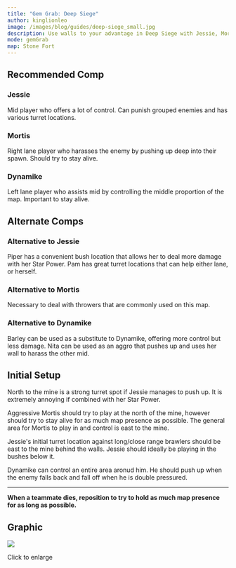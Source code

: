 ```yaml
---
title: "Gem Grab: Deep Siege"
author: kinglionleo
image: /images/blog/guides/deep-siege_small.jpg
description: Use walls to your advantage in Deep Siege with Jessie, Mortis and Dynamike.
mode: gemGrab
map: Stone Fort
---
```


Recommended Comp
---

### Jessie

<media-img path="/brawlers/jessie/avatar" size="96" clazz="h-16 float-right p-2"></media-img>

Mid player who offers a lot of control. Can punish grouped enemies and has various turret locations.

### Mortis

<media-img path="/brawlers/mortis/avatar" size="96" clazz="h-16 float-right p-2"></media-img>

Right lane player who harasses the enemy by pushing up deep into their spawn. Should try to stay alive.

### Dynamike

<media-img path="/brawlers/dynamike/avatar" size="96" clazz="h-16 float-right p-2"></media-img>

Left lane player who assists mid by controlling the middle proportion of the map. Important to stay alive.

Alternate Comps
---

### Alternative to Jessie

<media-img path="/brawlers/pam/avatar" size="60" clazz="h-10 float-right p-1"></media-img>

<media-img path="/brawlers/piper/avatar" size="60" clazz="h-10 float-right p-1"></media-img>

Piper has a convenient bush location that allows her to deal more damage with her Star Power.
Pam has great turret locations that can help either lane, or herself.

### Alternative to Mortis

Necessary to deal with throwers that are commonly used on this map.

### Alternative to Dynamike

<media-img path="/brawlers/barley/avatar" size="60" clazz="h-10 float-right p-1"></media-img>

<media-img path="/brawlers/nita/avatar" size="60" clazz="h-10 float-right p-1"></media-img>

Barley can be used as a substitute to Dynamike, offering more control but less damage.
Nita can be used as an aggro that pushes up and uses her wall to harass the other mid.

Initial Setup
---

North to the mine is a strong turret spot if Jessie manages to push up. It is extremely annoying if combined with her Star Power.

Aggressive Mortis should try to play at the north of the mine, however should try to stay alive for as much map presence as possible. The general area for Mortis to play in and control is east to the mine.

Jessie's initial turret location against long/close range brawlers should be east to the mine behind the walls. Jessie should ideally be playing in the bushes below it.

Dynamike can control an entire area aronud him. He should push up when the enemy falls back and fall off when he is double pressured.

---

**When a teammate dies, reposition to try to hold as much map presence for as long as possible.**

Graphic
---

<img class="lightbox" src="/images/blog/guides/deep-siege.jpg">

Click to enlarge
